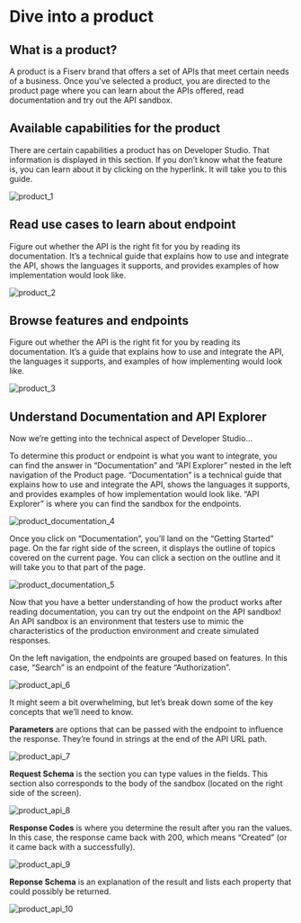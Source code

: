 # Dive into a product
## What is a product?
A product is a Fiserv brand that offers a set of APIs that meet certain needs of a business. Once you've selected a product, you are directed to the product page where you can learn about the APIs offered, read documentation and try out the API sandbox. 
## Available capabilities for the product
There are certain capabilities a product has on Developer Studio. That information is displayed in this section. If you don’t know what the feature is, you can learn about it by clicking on the hyperlink. It will take you to this guide.   

![product_1](https://raw.githubusercontent.com/Fiserv/developer-studio-support/main/assets/images/product_1.png)

## Read use cases to learn about endpoint
Figure out whether the API is the right fit for you by reading its documentation. It’s a technical guide that explains how to use and integrate the API, shows the languages it supports, and provides examples of how implementation would look like. 

![product_2](https://raw.githubusercontent.com/Fiserv/developer-studio-support/main/assets/images/product_2.png)

## Browse features and endpoints
Figure out whether the API is the right fit for you by reading its documentation. It’s a guide that explains how to use and integrate the API, the languages it supports, and examples of how implementing would look like. 

![product_3](https://raw.githubusercontent.com/Fiserv/developer-studio-support/main/assets/images/product_3.png)

## Understand Documentation and API Explorer
Now we’re getting into the technical aspect of Developer Studio...

To determine this product or endpoint is what you want to integrate, you can find the answer in “Documentation” and “API Explorer” nested in the left navigation of the Product page. “Documentation” is a technical guide that explains how to use and integrate the API, shows the languages it supports, and provides examples of how implementation would look like. “API Explorer” is where you can find the sandbox for the endpoints. 

![product_documentation_4]

Once you click on “Documentation”, you’ll land on the “Getting Started” page. On the far right side of the screen, it displays the outline of topics covered on the current page. You can click a section on the outline and it will take you to that part of the page.  

![product_documentation_5]

Now that you have a better understanding of how the product works after reading documentation, you can try out the endpoint on the API sandbox! An API sandbox is an environment that testers use to mimic the characteristics of the production environment and create simulated responses. 

On the left navigation, the endpoints are grouped based on features. In this case, “Search” is an endpoint of the feature “Authorization”.  

![product_api_6]

It might seem a bit overwhelming, but let’s break down some of the key concepts that we’ll need to know.

**Parameters** are options that can be passed with the endpoint to influence the response. They’re found in strings at the end of the API URL path.

![product_api_7]

**Request Schema** is the section you can type values in the fields. This section also corresponds to the body of the sandbox (located on the right side of the screen).

![product_api_8]

**Response Codes** is where you determine the result after you ran the values. In this case, the response came back with 200, which means “Created” (or it came back with a successfully).

![product_api_9]

**Reponse Schema** is an explanation of the result and lists each property that could possibly be returned.

![product_api_10]


[//]: # (These are reference links used in markdown file)

[product_documentation_4]:<https://raw.githubusercontent.com/Fiserv/developer-studio-support/main/assets/images/product_documentation_4.png>

[product_documentation_5]:<https://raw.githubusercontent.com/Fiserv/developer-studio-support/main/assets/images/product_documentation_5.png>

[product_api_6]:<https://raw.githubusercontent.com/Fiserv/developer-studio-support/main/assets/images/product_api_6.png>

[product_api_7]:<https://raw.githubusercontent.com/Fiserv/developer-studio-support/main/assets/images/product_api_7.png>

[product_api_8]:<https://raw.githubusercontent.com/Fiserv/developer-studio-support/main/assets/images/product_api_8.png>

[product_api_9]:<https://raw.githubusercontent.com/Fiserv/developer-studio-support/main/assets/images/product_api_9.png>

[product_api_10]:<https://raw.githubusercontent.com/Fiserv/developer-studio-support/main/assets/images/product_api_10.png>

